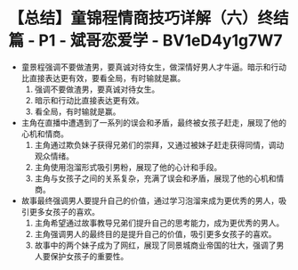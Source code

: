 # 【总结】童锦程情商技巧详解（六）终结篇 - P1 - 斌哥恋爱学 - BV1eD4y1g7W7

-   童景程强调不要做渣男，要真诚对待女生，做深情好男人才牛逼。暗示和行动比直接表达更有效，要看全局，有时输就是赢。
    1.  强调不要做渣男，要真诚对待女生。
    2.  暗示和行动比直接表达更有效。
    3.  看全局，有时输就是赢。
-   主角在直播中遭遇到了一系列的误会和矛盾，最终被女孩子赶走，展现了他的心机和情商。
    1.  主角通过欺负妹子获得兄弟们的崇拜，又通过被妹子赶走获得同情，调动观众情绪。
    2.  主角使用泡溜形式吸引男粉，展现了他的心计和手段。
    3.  主角与女孩子之间的关系复杂，充满了误会和矛盾，展现了他的心机和情商。
-   故事最终强调男人要提升自己的价值，通过学习泡溜来成为更优秀的男人，吸引更多女孩子的喜欢。
    1.  主角希望通过故事教导兄弟们提升自己的思考能力，成为更优秀的男人。
    2.  主角强调男人的最终目的是提升自己的价值，吸引更多女孩子的喜欢。
    3.  故事中的两个妹子成为了网红，展现了同景城商业帝国的壮大，强调了男人要保护女孩子的重要性。